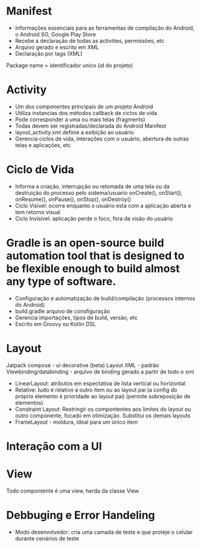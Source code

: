 # Manifest
- Informações essenciais para as ferramentas de compilação do Android, o Android SO, Google Play Store
- Recebe a declaração de todas as activities, permissões, etc
- Arquivo gerado e escrito em XML
- Declaração por tags (XML)

Package name = identificador unico (id do projeto)

# Activity
- Um dos componentes principais de um projeto Android
- Utiliza instancias dos métodos callback de ciclos de vida
- Pode corresponder a uma ou mais telas (fragments)
- Todas devem ser registradas/declarada do Android Manifest
- layout_activity.xml definie a exibição ao usuário
- Gerencia ciclos de vida, interações com o usuário, abertura de outras telas e aplicações, etc

# Ciclo de Vida
- Informa a criação, interrupção ou retomada de uma tela ou da destruição do processo pelo sistema/usuario
onCreate(), onStart(), onResume(), onPause(), onStop(), onDestroy()
- Ciclo Visível: ocorre enquanto o usuário esta com a aplicação aberta e tem retorno visual
- Ciclo Invisível: aplicação perde o foco, fora da visão do usuário

# Gradle is an open-source build automation tool that is designed to be flexible enough to build almost any type of software. 
- Configuração e automatização de build/compilação (processos internos do Android)
- build.gradle arquivo de consfiguração
- Gerencia importações, tipos de build, versão, etc
- Escrito em Groovy ou Kotlin DSL

# Layout
Jatpack compose - ui decorative (beta)
Layout XML - padrão
Viewbinding/databinding - arquivo de binding gerado a partir de todo o xml
 - LinearLayout: atributos em espectativa de lista vertical ou horizontal
 - Relative: tudo é relativo a outro item ou ao layout pai (a config do próprio elemento é prioridade ao layout pai) (permite sobreposição de elementos)
 - Constraint Layout: Restringir os compontentes aos limites do layout ou outro componente, focado em otimização. Substitui os demais layouts
 - FrameLayout - moldura, ideal para um único item

# Interação com a UI

 

# View
Todo compontente é uma view, herda da classe View

# Debbuging e Error Handeling
- Modo desenvolvedor: cria uma camada de teste e que proteje o celular durante cenários de teste
